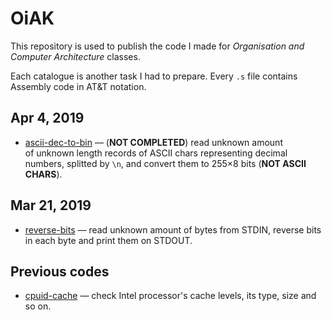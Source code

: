 # OiAK
This repository is used to publish the code I made for _Organisation and Computer Architecture_ classes.

Each catalogue is another task I had to prepare. Every `.s` file contains Assembly code in AT&T notation.

## Apr 4, 2019
- [ascii-dec-to-bin](ascii-dec-to-bin) — (**NOT COMPLETED**) read unknown amount of unknown length records of ASCII chars representing decimal numbers, splitted by `\n`, and convert them to 255&times;8 bits (**NOT ASCII CHARS**).


## Mar 21, 2019
- [reverse-bits](reverse-bits) — read unknown amount of bytes from STDIN, reverse bits in each byte and print them on STDOUT.


## Previous codes
- [cpuid-cache](cpuid-cache) — check Intel processor's cache levels, its type, size and so on.
